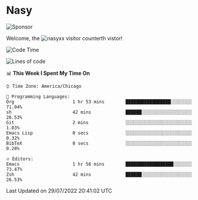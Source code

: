 # Nasy

<!--
<p align="center">
<img height="200" src="https://github-readme-stats.vercel.app/api?username=nasyxx&count_private=true&show_icons=true&theme=dracula&include_all_commits=true"/>
<img height="200" src="https://github-readme-stats.vercel.app/api/top-langs/?username=nasyxx&theme=dracula&hide=html,jupyter+notebook&count_private=true&show_icons=true"/>
</p>

  
----------------
-->

![Sponsor](https://img.shields.io/static/v1.svg?label=Sponsor&message=%E2%9D%A4&logo=GitHub&style=flat&color=pink)
 
Welcome, the ![nasyxx visitor counter](https://count.getloli.com/get/@nasyxx?theme=rule34)th vistor!
 
<!--START_SECTION:waka-->
![Code Time](http://img.shields.io/badge/Code%20Time-2%2C528%20hrs%2025%20mins-blue)

![Lines of code](https://img.shields.io/badge/From%20Hello%20World%20I%27ve%20Written-5%20Million%20lines%20of%20code-blue)

📊 **This Week I Spent My Time On** 

```text
⌚︎ Time Zone: America/Chicago

💬 Programming Languages: 
Org                      1 hr 53 mins        █████████████████░░░░░░░░   71.04% 
sh                       42 mins             ██████░░░░░░░░░░░░░░░░░░░   26.53% 
Git                      2 mins              ░░░░░░░░░░░░░░░░░░░░░░░░░   1.83% 
Emacs Lisp               0 secs              ░░░░░░░░░░░░░░░░░░░░░░░░░   0.32% 
BibTeX                   0 secs              ░░░░░░░░░░░░░░░░░░░░░░░░░   0.28%

🔥 Editors: 
Emacs                    1 hr 56 mins        ██████████████████░░░░░░░   73.47% 
Zsh                      42 mins             ██████░░░░░░░░░░░░░░░░░░░   26.53%

```


 Last Updated on 29/07/2022 20:41:02 UTC
<!--END_SECTION:waka-->

<!-- ![visitors](https://visitor-badge.laobi.icu/badge?page_id=nasyxx.nasyxx) -->
